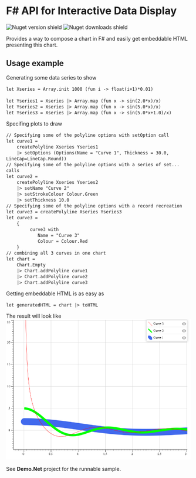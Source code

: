 # F# API for Interactive Data Display

![Nuget version shield](https://img.shields.io/nuget/v/FSharpIDD.svg)
![Nuget downloads shield](https://img.shields.io/nuget/dt/FSharpIDD.svg)

Provides a way to compose a chart in F# and easily get embeddable HTML presenting this chart.

## Usage example

Generating some data series to show

```F#
let Xseries = Array.init 1000 (fun i -> float(i+1)*0.01)

let Yseries1 = Xseries |> Array.map (fun x -> sin(2.0*x)/x)
let Yseries2 = Xseries |> Array.map (fun x -> sin(5.0*x)/x)
let Yseries3 = Xseries |> Array.map (fun x -> sin(5.0*x+1.0)/x)           
```

Specifing plots to draw

```F#
// Specifying some of the polyline options with setOption call
let curve1 =
    createPolyline Xseries Yseries1
    |> setOptions (Options(Name = "Curve 1", Thickness = 30.0, LineCap=LineCap.Round))    
// Specifying some of the polyline options with a series of set... calls
let curve2 = 
    createPolyline Xseries Yseries2        
    |> setName "Curve 2"
    |> setStrokeColour Colour.Green
    |> setThickness 10.0        
// Specifying some of the polyline options with a record recreation
let curve3 = createPolyline Xseries Yseries3
let curve3 =
    {
         curve3 with
            Name = "Curve 3"
            Colour = Colour.Red
    }
// combining all 3 curves in one chart
let chart =
    Chart.Empty
    |> Chart.addPolyline curve1
    |> Chart.addPolyline curve2
    |> Chart.addPolyline curve3
```

Getting embeddable HTML is as easy as 
```F#
let generatedHTML = chart |> toHTML
```

The result will look like
![Chart demo](Demo.Net/Demo.png)

See **Demo.Net** project for the runnable sample.
